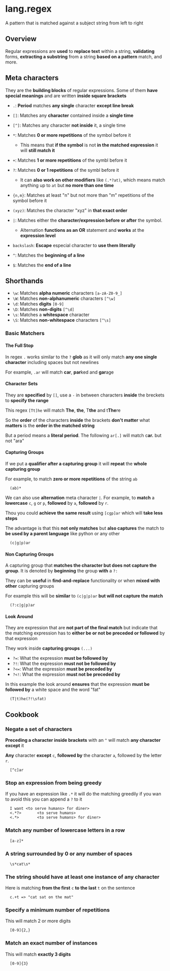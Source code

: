 # lang.regex

A pattern that is matched against a subject string from left to right

## Overview

Regular expressions are **used** to **replace text** within a string,
**validating** forms, **extracting a substring** from a string **based on a
pattern** match, and more.

## Meta characters

They are the **building blocks** of regular expressions. Some of them **have
special meanings** and are written **inside square brackets**

- `.`: **Period** matches **any single** character **except line break**

- `[]`: Matches any **character** contained inside a **single time**

- `[^]`: Matches any character **not inside** it, a single time

- `*`: Matches **0 or more repetitions** of the symbol before it

  - This means that **if the symbol** is not **in the matched expression** it
    will **still match it**

- `+`: Matches **1 or more repetitions** of the symbl before it

- `?`: Matches **0 or 1 repetitions** of the symbl before it

  - It can **also work on other modifiers** like `(.*?at)`, which means match
    anything up to `at` but **no more than one time**

- `{n,m}`: Matches at least "n" but not more than "m" repetitions of the symbol
  before it

- `(xyz)`: Matches the character "xyz" in **that exact order**

- `|`: Matches either the **character/expression before or after** the symbol.

  - Alternation **functions as an OR** statement and **works** at the
    **expression level**

- `backslash`: **Escape** especial character to **use them literally**

- `^`: Matches the **beginning of a line**

- `$`: Matches the **end of a line**

## Shorthands

- `\w`: Matches **alpha numeric** characters `[a-zA-Z0-9_]`
- `\W`: Matches **non-alphanumeric** characters `[^\w]`
- `\d`: Matches **digits** `[0-9]`
- `\D`: Matches **non-digits** `[^\d]`
- `\s`: Matches a **whitespace** character
- `\S`: Matches **non-whitespace** characters `[^\s]`

### Basic Matchers

#### The Full Stop

In regex `.` works similar to the `?` **glob** as it will only match **any one
single character** including spaces but not newlines

For example, `.ar` will match **car**, **par**ked and **gar**age

#### Character Sets

They are **specified** by `[]`, use a `-` in between characters **inside** the
breckets to **specify the range**

This regex `[Tt]he` will match **The**, **the**, T**the** and t**The**re

So the **order** of the characters **inside** the brackets **don't matter** what
**matters** is the **order in the matched string**

But a period means a **literal period**. The following `ar[.]` will match
c**ar.** but not "ara"

#### Capturing Groups

If we put a **qualifier after a capturing group** it will **repeat** the
**whole capturing group**

For example, to match **zero or more repetitions** of the string `ab`

```regex
  (ab)*
```

We can also use **alternation** meta character `|`. For example, to **match** a
**lowercase** `c`, `g` or `p`, **followed** by `a`, **followed** by `r`.

Thou you could **achieve the same result** using `[cgp]ar` which will **take
less steps**

The advantage is that this **not only matches** but **also captures** the match
to **be used by a parent language** like python or any other

```regex
  (c|g|p)ar
```

#### Non Capturing Groups

A capturing group that **matches the character but does not capture the
group**. It is denoted by **beginning** the group **with** a `?:`

They can be **useful** in **find-and-replace** functionality or when **mixed
with other** capturing groups

For example this will be **similar** to `(c|g|p)ar` **but will not capture the
match**

```regex
  (?:c|g|p)ar
```

#### Look Around

They are expression that are **not part of the final match** but indicate that
the matching expression has to **either be or not be preceded or followed** by that
expression

They work inside **capturing groups** `(...)`

- `?=`: What the expression **must be followed by**
- `?!`: What the expression **must not be followed by**
- `?<=`: What the expression **must be preceded by**
- `?<!`: What the expression **must not be preceded by**

In this example the look around **ensures** that the expression **must be
followed by** a white space and the word "fat"

```regex
  (T|t)he(?!\sfat)
```

## Cookbook

### Negate a set of characters

**Preceding a character inside brackets** with an `^` will match **any character
except** it

**Any** character **except** `c`, **followed by** the character `a`, followed
by the letter `r`.

```regex
  [^c]ar
```

### Stop an expression from being greedy

If you have an expression like `.*` it will do the matching greedily if you wan
to avoid this you can append a `?` to it

```regex
  I want <to serve humans> for diner>
  <.*?>       <to serve humans>
  <.*>        <to serve humans> for diner>  
```

### Match any number of lowercase letters in a row

```regex
  [a-z]*
```

### A string surrounded by 0 or any number of spaces

```regex
  \s*cat\s*
```

### The string should have at least one instance of any character

Here is matching **from the first** `c` **to the last** `t` on the sentence

```regex
  c.+t => "cat sat on the mat"
```

### Specify a minimum number of repetitions

This will match 2 or more digits

```regex
  [0-9]{2,}
```

### Match an exact number of instances

This will match **exactly 3 digits**

```regex
  [0-9]{3}
```
